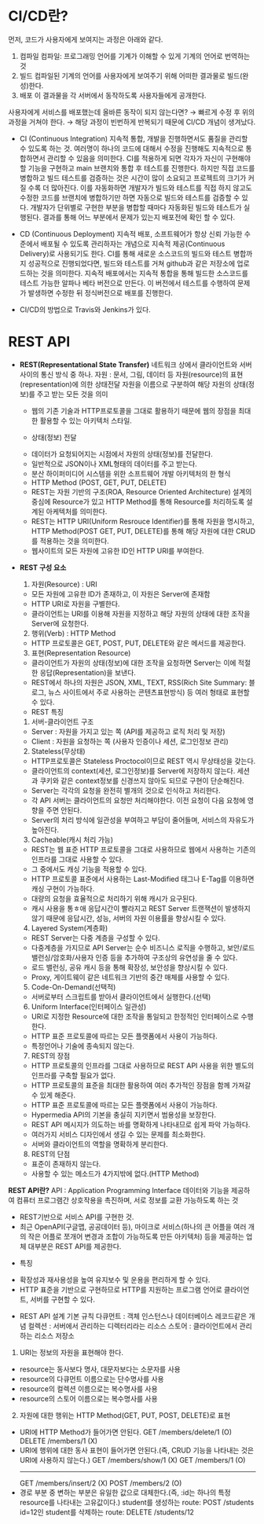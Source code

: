 # CI/CD란?
  먼저, 코드가 사용자에게 보여지는 과정은 아래와 같다.
  1. 컴파일
    컴파일: 프로그래밍 언어를 기계가 이해할 수 있게 기계의 언어로 번역하는 것
  2. 빌드 
    컴파일된 기계의 언어를 사용자에게 보여주기 위해 어떠한 결과물로 빌드(완성)한다.
  3. 배포
    이 결과물을 각 서버에서 동작하도록 사용자들에게 공개한다.

  사용자에게 서비스를 배포했는데 올바른 동작이 되지 않는다면?
  → 빠르게 수정 후 위의 과정을 거쳐야 한다.
  → 해당 과정이 빈번하게 반복되기 때문에 CI/CD 개념이 생겨났다.
  
  * CI (Continuous Integration)
  지속적 통합, 개발을 진행하면서도 품질을 관리할 수 있도록 하는 것.
  여러명이 하나의 코드에 대해서 수정을 진행해도 지속적으로 통합하면서 관리할 수 있음을 의미한다. CI를 적용하게 되면 각자가 자신이 구현해야 할 기능을 구현하고 main 브랜치와 통합 후 테스트를 진행한다. 하지만 직접 코드를 병합하고 빌드 테스트를 검증하는 것은 시간이 많이 소요되고 프로젝트의 크기가 커질 수록 더 많아진다. 이를 자동화하면 개발자가 빌드와 테스트를 직접 하지 않고도 수정한 코드를 브랜치에 병합하기만 하면 자동으로 빌드와 테스트를 검증할 수 있다. 
  개발자가 단위별로 구현한 부분을 병합할 때마다 자동화된 빌드와 테스트가 실행된다. 결과를 통해 어느 부분에서 문제가 있는지 배포전에 확인 할 수 있다. 

  * CD (Continuous Deployment)
  지속적 배포, 소프트웨어가 항상 신뢰 가능한 수준에서 배포될 수 있도록 관리하자는 개념으로 지속적 제공(Continuous Delivery)로 사용되기도 한다. CI를 통해 새로운 소스코드의 빌드와 테스트 병합까지 성공적으로 진행되었다면, 빌드와 테스트를 거쳐 github과 같은 저장소에 업로드하는 것을 의미한다. 지속적 배포에서는 지속적 통합을 통해 빌드한 소스코드를 테스트 가능한 알파나 베타 버전으로 만든다. 이 버전에서 테스트를 수행하여 문제가 발생하면 수정한 뒤 정식버전으로 배포를 진행한다. 

  * CI/CD의 방법으로 Travis와 Jenkins가 있다.

# REST API
  * **REST(Representational State Transfer)**
    네트워크 상에서 클라이언트와 서버 사이의 통신 방식 중 하나.
    자원 : 문서, 그림, 데이터 등 
    자원(resource)의 표현(representation)에 의한 상태전달
    자원을 이름으로 구분하여 해당 자원의 상태(정보)를 주고 받는 모든 것을 의미
  
    * 웹의 기존 기술과 HTTP프로토콜을 그대로 활용하기 때문에 웹의 장점을 최대한 활용할 수 있는 아키텍처 스타일.

    * 상태(정보) 전달
    - 데이터가 요청되어지는 시점에서 자원의 상태(정보)를 전달한다.
    - 일반적으로 JSON이나 XML형태의 데이터를 주고 받는다.
    - 분산 하이퍼미디어 시스템을 위한 소프트웨어 개발 아키텍처의 한 형식

    * HTTP Method (POST, GET, PUT, DELETE)
    - REST는 자원 기반의 구조(ROA, Resource Oriented Architecture) 설계의 중심에 Resource가 있고 HTTP Method를 통해 Resource를 처리하도록 설계된 아케텍처를 의미한다.
    - REST는 HTTP URI(Uniform Resrouce Identifier)를 통해 자원을 명시하고, HTTP Method(POST GET, PUT, DELETE)를 통해 해당 자원에 대한 CRUD를 적용하는 것을 의미한다.
    - 웹사이트의 모든 자원에 고유한 ID인 HTTP URI를 부여한다.

  * **REST 구성 요소**
    1. 자원(Resource) : URI 
    - 모든 자원에 고유한 ID가 존재하고, 이 자원은 Server에 존재함
    - HTTP URI로 자원을 구별한다.
    - 클라이언트는 URI를 이용해 자원을 지정하고 해당 자원의 상태에 대한 조작을 Server에 요청한다.

    2. 행위(Verb) : HTTP Method
    - HTTP 프로토콜은 GET, POST, PUT, DELETE와 같은 메서드를 제공한다.

    3. 표현(Representation Resource)
    - 클라이언트가 자원의 상태(정보)에 대한 조작을 요청하면 Server는 이에 적절한 응답(Representation)을 보낸다.
    - REST에서 하나의 자원은 JSON, XML, TEXT, RSS(Rich Site Summary: 블로그, 뉴스 사이트에서 주로 사용하는 콘텐츠표현방식) 등 여러 형태로 표현할 수 있다.
    
    * REST 특징
    1. 서버-클라이언트 구조
    - Server : 자원을 가지고 있는 쪽 (API를 제공하고 로직 처리 및 저장)
    - Client : 자원을 요청하는 쪽 (사용자 인증이나 세션, 로그인정보 관리)
    
    2. Stateless(무상태)
    - HTTP프로토콜은 Stateless Proctocol이므로 REST 역시 무상태성을 갖는다.
    - 클라이언트의 context(세션, 로그인정보)를 Server에 저장하지 않는다. 세션과 쿠키와 같은 context정보를 신경쓰지 않아도 되므로 구현이 단순해진다.
    - Server는 각각의 요청을 완전히 별개의 것으로 인식하고 처리한다.
    - 각 API 서버는 클라이언트의 요청만 처리해야한다. 이전 요청이 다음 요청에 영향을 주면 안된다.
    - Server의 처리 방식에 일관성을 부여하고 부담이 줄어들며, 서비스의 자유도가 높아진다.

    3. Cacheable(캐시 처리 가능) 
    - REST는 웹 표준 HTTP 프로토콜을 그대로 사용하므로 웹에서 사용하는 기존의 인프라를 그대로 사용할 수 있다.
    - 그 중에서도 캐싱 기능을 적용할 수 있다.
    - HTTP 프로토콜 표준에서 사용하는 Last-Modified 태그나 E-Tag를 이용하면 캐싱 구현이 가능하다.
    - 대량의 요청을 효율적으로 처리하기 위해 캐시가 요구된다.
    - 캐시 사용을 통ㅎ애 응답시간이 빨라지고 REST Server 트랜잭션이 발생하지 않기 때문에 응답시간, 성능, 서버의 자원 이용률을 향상시킬 수 있다.

    4. Layered System(계층화)
    - REST Server는 다중 계층을 구성할 수 있다.
    - 다중계층을 가지므로 API Server는 순수 비즈니스 로직을 수행하고, 보안/로드밸런싱/암호화/사용자 인증 등을 추가하여 구조상의 유연성을 줄 수 있다.
    - 로드 밸런싱, 공유 캐시 등을 통해 확장성, 보안성을 향상시킬 수 있다.
    - Proxy, 게이트웨이 같은 네트워크 기반의 중간 매체를 사용할 수 있다.

    5. Code-On-Demand(선택적)
    - 서버로부터 스크립트를 받아서 클라이언트에서 실행한다.(선택)

    6. Uniform Interface(인터페이스 일관성)
    - URI로 지정한 Resource에 대한 조작을 통일되고 한정적인 인터페이스로 수행한다.
    - HTTP 표준 프로토콜에 따르는 모든 플랫폼에서 사용이 가능하다.
    - 특정언어나 기술에 종속되지 않는다.

    7. REST의 장점
    - HTTP 프로토콜의 인프라를 그대로 사용하므로 REST API 사용을 위한 별도의 인프라를 구축할 필요가 없다.
    - HTTP 프로토콜의 표준을 최대한 활용하여 여러 추가적인 장점을 함께 가져갈 수 있게 해준다.
    - HTTP 표준 프로토콜에 따르는 모든 플랫폼에서 사용이 가능하다.
    - Hypermedia API의 기본을 충실히 지키면서 범용성을 보장한다.
    - REST API 메시지가 의도하는 바를 명확하게 나타내므로 쉽게 파악 가능하다.
    - 여러가지 서비스 디자인에서 생길 수 있는 문제를 최소화한다.
    - 서버와 클라이언트의 역할을 명확하게 분리한다.

    8. REST의 단점
    - 표준이 존재하지 않는다.
    - 사용할 수 있는 메소드가 4가지밖에 없다.(HTTP Method)

  **REST API란?**
  API : Application Programming Interface 
  데이터와 기능을 제공하여 컴퓨터 프로그램간 상호작용을 촉진하며, 서로 정보를 교환 가능하도록 하는 것

  - REST기반으로 서비스 API를 구현한 것.
  - 최근 OpenAPI(구글맵, 공공데이터 등), 마이크로 서비스(하나의 큰 어플을 여러 개의 작은 어플로 쪼개어 변경과 조합이 가능하도록 만든 아키텍처) 등을 제공하는 업체 대부분은 REST API를 제공한다.

  * 특징
  - 확장성과 재사용성을 높여 유지보수 및 운용을 편리하게 할 수 있다.
  - HTTP 표준을 기반으로 구현하므로 HTTP를 지원하는 프로그램 언어로 클라이언트, 서버를 구현할 수 있다.

  * REST API 설계 기본 규칙
  다큐먼트 : 객체 인스턴스나 데이터베이스 레코드같은 개념
  컬렉션 : 서버에서 관리하는 디렉터리라는 리소스
  스토어 : 클라이언트에서 관리하는 리소스 저장소
  
  1. URI는 정보의 자원을 표현해야 한다.
  - resource는 동사보다 명사, 대문자보다는 소문자를 사용
  - resource의 다큐먼트 이름으로는 단수명사를 사용
  - resource의 컬렉션 이름으로는 복수명사를 사용
  - resource의 스토어 이름으로는 복수명사를 사용

  2. 자원에 대한 행위는 HTTP Method(GET, PUT, POST, DELETE)로 표현
  - URI에 HTTP Method가 들어가면 안된다.
    GET /members/delete/1 (O)
    DELETE /members/1 (X)
  - URI에 행위에 대한 동사 표현이 들어가면 안된다.(즉, CRUD 기능을 나타내는 것은 URI에 사용하지 않는다.)
    GET /members/show/1 (X) 
    GET /members/1 (O)
    <hr>
    GET /members/insert/2 (X)
    POST /members/2 (O)
  - 경로 부분 중 변하는 부분은 유일한 값으로 대체한다.(즉, :id는 하나의 특정 resource를 나타내는 고유값이다.)
    student를 생성하는 route: POST /students
    id=12인 student를 삭제하는 route: DELETE /students/12